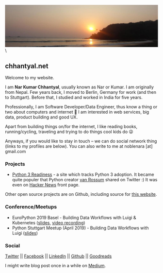 ![Goa, India 2011][frontimage] \

## chhantyal.net

Welcome to my website. 

I am **Nar Kumar Chhantyal**, usually known as Nar or Kumar. I am originally from Nepal. 
Few years back, I moved to Berlin, Germany for work (and then to Stuttgart). Before that, I studied and worked in India for five years.

Professionally, I am Software Developer/Data Engineer, thus know a thing or two about computers and internet 🙂
I am interested in web services, big data, product building and good UX.

Apart from building things on/for the internet, I like reading books, running/cycling, traveling and trying to do things cool kids do 😜

Anyways, if you would like to stay in touch – we can do social network thing (links to my profiles are below).
You can also write to me at noblenara [at] gmail.com

### Projects

- [Python 3 Readiness] - a site which tracks Python 3 adoption. It became quite populer that Python creator [van Rossum] shared on Twitter :)
It was even on [Hacker News] front page.

Other open source projects are on Github, including source for [this website].

### Conference/Meetups

- EuroPython 2019 Basel - Building Data Workflows with Luigi & Kubernetes ([slides][1], [video recording])
- Python Stuttgart Meetup (April 2019) - Building Data Workflows with Luigi ([slides][2])

### Social

[Twitter] || [Facebook] || [LinkedIn] || [Github]  || [Goodreads]

I might write blog post once in a while on [Medium](https://medium.com/@chhantyal).

[Twitter]: https://twitter.com/chhantyal
[Facebook]: https://www.facebook.com/chhantyal
[LinkedIn]: https://www.linkedin.com/in/chhantyal/
[Github]: https://github.com/chhantyal/
[Goodreads]: https://www.goodreads.com/user/show/10599688-nar-kumar-chhantyal
[Python 3 Readiness]: http://chhantyal.net/py3readiness
[Hacker News]: https://news.ycombinator.com/item?id=15832924
[Code Syntax Highlighter]: https://marketplace.atlassian.com/apps/1219685/code-syntax-highlighter
[Jupyter/IPython Notebook Viewer]: https://marketplace.atlassian.com/apps/1220365/jupyter-ipython-notebook-viewer
[van Rossum]: https://twitter.com/gvanrossum/status/1012462042094002176
[frontimage]: /assets/frontpage.jpg "Goa, India 2011"
[this website]: https://github.com/chhantyal/chhantyal.github.io
[video recording]: https://www.youtube.com/watch?v=41ubI6a3jzI
[1]: https://speakerdeck.com/chhantyal/building-data-workflows-with-luigi-and-kubernetes
[2]: https://speakerdeck.com/chhantyal/building-data-workflows-with-luigi-and-python
